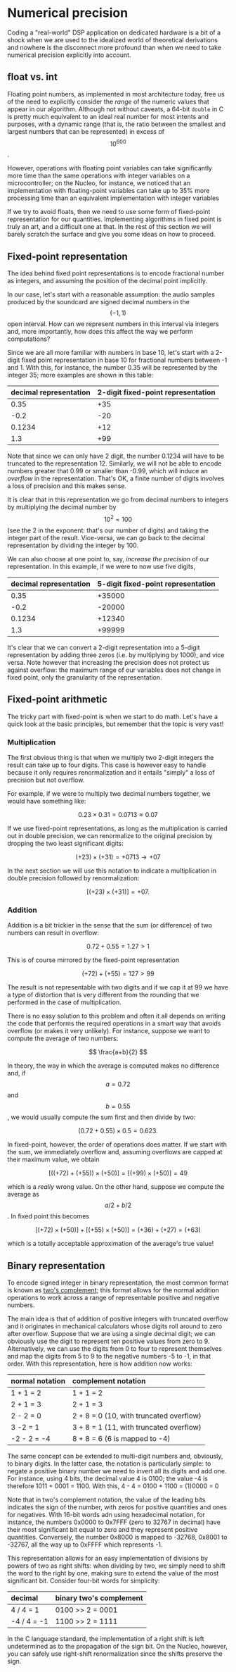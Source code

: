 # Numerical precision

Coding a "real-world" DSP application on dedicated hardware is a bit of a shock when we are used to the idealized world of theoretical derivations and nowhere is the disconnect more profound than when we need to take numerical precision explicitly into account.

## float vs. int <a id="float"></a>

Floating point numbers, as implemented in most architecture today, free us of the need to explicitly consider the _range_ of the numeric values that appear in our algorithm. Although not without caveats, a 64-bit `double` in C is pretty much equivalent to an ideal real number for most intents and purposes, with a dynamic range \(that is, the ratio between the smallest and largest numbers that can be represented\) in excess of $$10^{600}$$.

However, operations with floating point variables can take significantly more time than the same operations with integer variables on a microcontroller; on the Nucleo, for instance, we noticed that an implementation with floating-point variables can take up to 35% more processing time than an equivalent implementation with integer variables

If we try to avoid floats, then we need to use some form of fixed-point representation for our quantities. Implementing algorithms in fixed point is truly an art, and a difficult one at that. In the rest of this section we will barely scratch the surface and give you some ideas on how to proceed.

## Fixed-point representation

The idea behind fixed point representations is to encode fractional number as integers, and assuming the position of the decimal point implicitly. 

In our case, let's start with a reasonable assumption: the audio samples produced by the soundcard are signed decimal numbers in the $$(-1, 1)$$open interval. How can we represent numbers in this interval via integers and, more importantly, how does this affect the way we perform computations? 

Since we are all more familiar with numbers in base 10, let's start with a 2-digit fixed point representation in base 10 for fractional numbers between -1 and 1. With this, for instance, the number 0.35 will be represented by the integer 35; more examples are shown in this table:

| decimal representation | 2-digit fixed-point representation |
| :--- | :--- |
| 0.35 | +35 |
| -0.2 | -20 |
| 0.1234 | +12 |
| 1.3 | +99 |

Note that since we can only have 2 digit, the number 0.1234 will have to be truncated to the representation 12. Similarly, we will not be able to encode numbers greater that 0.99 or smaller than -0.99, which will induce an _overflow_ in the representation. That's OK, a finite number of digits involves a loss of precision and this makes sense.

It is clear that in this representation we go from decimal numbers to integers by multiplying the decimal number by $$10^2 = 100$$ \(see the 2 in the exponent: that's our number of digits\) and taking the integer part of the result. Vice-versa, we can go back to the decimal representation by dividing the integer by 100.

We can also choose at one point to, say, _increase the precision_ of our representation. In this example, if we were to now use five digits, 

| decimal representation | 5-digit fixed-point representation |
| :--- | :--- |
| 0.35 | +35000 |
| -0.2 | -20000 |
| 0.1234 | +12340 |
| 1.3 | +99999 |

It's clear that we can convert a 2-digit representation into a 5-digit representation by adding three zeros \(i.e. by multiplying by 1000\), and vice versa. Note however that increasing the precision does not protect us against overflow: the maximum range of our variables does not change in fixed point, only the granularity of the representation.

## Fixed-point arithmetic

The tricky part with fixed-point is when we start to do math. Let's have a quick look at the basic principles, but remember that the topic is very vast!

### Multiplication

The first obvious thing is that when we multiply two 2-digit integers the result can take up to four digits. This case is however easy to handle because it only requires renormalization and it entails "simply" a loss of precision but not overflow.

For example, if we were to multiply two decimal numbers together, we would have something like:

$$
0.23 \times 0.31 = 0.0713 \approx 0.07
$$

If we use fixed-point representations, as long as the multiplication is carried out in double precision, we can renormalize to the original precision by dropping the two least significant digits:

$$
(+23) \times (+31) = +0713 \longrightarrow +07
$$

In the next section we will use this notation to indicate a multiplication in double precision followed by renormalization:

$$
[(+23) \times (+31)] = +07.
$$

### Addition

Addition is a bit trickier in the sense that the sum \(or difference\) of two numbers can result in overflow:

$$
0.72 + 0.55 = 1.27 > 1
$$

This is of course mirrored by the fixed-point representation

$$
(+72) + (+55) = 127 > 99
$$

The result is not representable with two digits and if we cap it at 99 we have a type of distortion that is very different from the rounding that we performed in the case of multiplication. 

There is no easy solution to this problem and often it all depends on writing the code that performs the required operations in a smart way that avoids overflow \(or makes it very unlikely\). For instance, suppose we want to compute the average of two numbers:

$$
\frac{a+b}{2}
$$

In theory, the way in which the average is computed makes no difference and, if$$a=0.72$$and$$b=0.55$$, we would usually compute the sum first and then divide by two:

$$
(0.72 + 0.55) \times 0.5 = 0.623.
$$

In fixed-point, however, the order of operations does matter. If we start with the sum, we immediately overflow and, assuming overflows are capped at their maximum value, we obtain

$$
[((+72) + (+55)) \times (+50)] = [(+99) \times (+50)] = 49
$$

which is a _really_ wrong value. On the other hand, suppose we compute the average as $$a/2 + b/2$$. In fixed point this becomes

$$
[(+72) \times (+50)] + [(+55) \times (+50)] =  (+36) + (+27) = (+63)
$$

which is a totally acceptable approximation of the average's true value!

## Binary representation

To encode signed integer in binary representation, the most  common format is known as [two's complement](https://en.wikipedia.org/wiki/Two%27s_complement); this format allows for the normal addition operations to work across a range of representable positive and negative numbers. 

The main idea is that of addition of positive integers with truncated overflow and it originates in mechanical calculators whose digits roll around to zero after overflow. Suppose that we are using a single decimal digit; we can obviously use the digit to represent ten positive values from zero to 9. Alternatively, we can use the digits from 0 to four to represent themselves and map the digits from 5 to 9 to the negative numbers -5 to -1, in that order. With this representation, here is how addition now works:

| normal notation | complement notation |
| :--- | :--- |
| 1 + 1 = 2 | 1 + 1 = 2 |
| 2 + 1 = 3 | 2 + 1 = 3 |
| 2 - 2 = 0 | 2 + 8 = 0  \(10, with truncated overflow\) |
| 3 -2 = 1 | 3 + 8 = 1  \(11, with truncated overflow\) |
| -2 - 2 = -4 | 8 + 8 = 6  \(6 is mapped to -4\) |

The same concept can be extended to multi-digit numbers and, obviously, to binary digits. In the latter case, the notation is particularly simple: to negate a positive binary number we need to invert all its digits and add one. For instance, using 4 bits, the decimal value 4 is 0100; the value -4 is therefore 1011 + 0001 = 1100. With this, 4 - 4 = 0100 + 1100 = \(1\)0000 = 0

Note that in two's complement notation, the value of the leading bits indicates the sign of the number, with zeros for positive quantities and ones for negatives. With 16-bit words adn using hexadecimal notation, for instance, the numbers 0x0000 to 0x7FFF \(zero to 32767 in decimal\) have their most significant bit equal to zero and they represent positive quantities. Conversely, the number 0x8000 is mapped to -32768, 0x8001 to -32767, all the way up to 0xFFFF which represents -1. 

This representation allows for an easy implementation of divisions by powers of two as right shifts: when dividing by two, we simply need to shift the word to the right by one, making sure to extend the value of the most significant bit. Consider four-bit words for simplicity:

| decimal | binary two's complement |
| :--- | :--- |
| 4 / 4 = 1 | 0100 &gt;&gt; 2 = 0001 |
| -4 / 4 = -1 | 1100 &gt;&gt; 2 = 1111 |

In the C language standard, the implementation of a right shift is left undetermined as to the propagation of the sign bit. On the Nucleo, however, you can safely use right-shift renormalization since the shifts preserve the sign.

